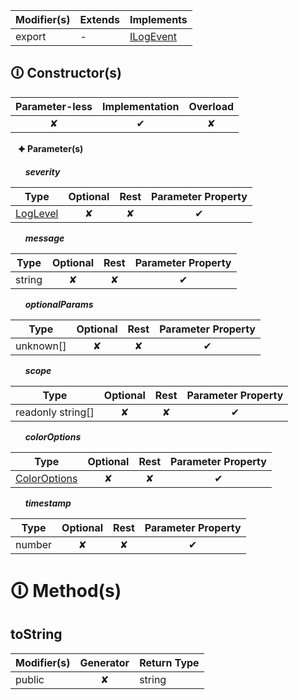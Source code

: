 | Modifier(s)                            | Extends                      | Implements                                    |
|----------------------------------------|------------------------------|-----------------------------------------------|
| export | - | [ILogEvent](https://hamedfathi.gitbook.io/aurelia-2-doc-api/kernel/interface/logger/ilogevent) |

## &#128712; Constructor(s)

| Parameter-less                         | Implementation                          | Overload                          |
|:--------------------------------------:|:---------------------------------------:|:---------------------------------:|
| ✘ | ✔ | ✘ |

&nbsp;&nbsp; **&#128966; Parameter(s)**

&nbsp;&nbsp;&nbsp;&nbsp;&nbsp; _**severity**_

| Type                        | Optional                           | Rest                          | Parameter Property                          |
|-----------------------------|:----------------------------------:|:-----------------------------:|:-------------------------------------------:|
| [LogLevel](https://hamedfathi.gitbook.io/aurelia-2-doc-api/kernel/enum/reporter/loglevel) | ✘  | ✘ | ✔ |

&nbsp;&nbsp;&nbsp;&nbsp;&nbsp; _**message**_

| Type                        | Optional                           | Rest                          | Parameter Property                          |
|-----------------------------|:----------------------------------:|:-----------------------------:|:-------------------------------------------:|
| string | ✘  | ✘ | ✔ |

&nbsp;&nbsp;&nbsp;&nbsp;&nbsp; _**optionalParams**_

| Type                        | Optional                           | Rest                          | Parameter Property                          |
|-----------------------------|:----------------------------------:|:-----------------------------:|:-------------------------------------------:|
| unknown[] | ✘  | ✘ | ✔ |

&nbsp;&nbsp;&nbsp;&nbsp;&nbsp; _**scope**_

| Type                        | Optional                           | Rest                          | Parameter Property                          |
|-----------------------------|:----------------------------------:|:-----------------------------:|:-------------------------------------------:|
| readonly string[] | ✘  | ✘ | ✔ |

&nbsp;&nbsp;&nbsp;&nbsp;&nbsp; _**colorOptions**_

| Type                        | Optional                           | Rest                          | Parameter Property                          |
|-----------------------------|:----------------------------------:|:-----------------------------:|:-------------------------------------------:|
| [ColorOptions](https://hamedfathi.gitbook.io/aurelia-2-doc-api/kernel/enum/logger/coloroptions) | ✘  | ✘ | ✔ |

&nbsp;&nbsp;&nbsp;&nbsp;&nbsp; _**timestamp**_

| Type                        | Optional                           | Rest                          | Parameter Property                          |
|-----------------------------|:----------------------------------:|:-----------------------------:|:-------------------------------------------:|
| number | ✘  | ✘ | ✔ |

# &#128712; Method(s)

## toString

| Modifier(s)                              | Generator                          | Return Type                       |
|------------------------------------------|:----------------------------------:|-----------------------------------|
| public | ✘ | string |
